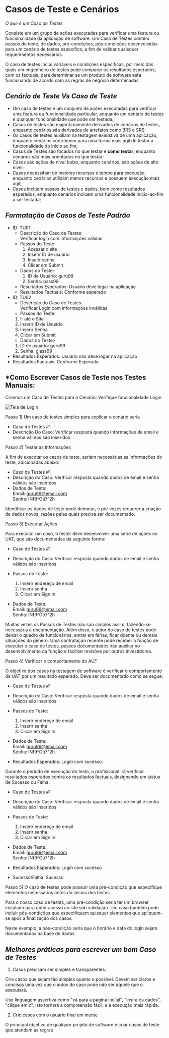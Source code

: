 # **Casos de Teste e Cenários**

*O que é um Caso de Testes*

Consiste em um grupo de ações executadas para verificar uma feature ou funcionalidade da aplicação de software. Um Caso de Testes contém passos de teste, de dados, pré-condições, pós-condições desenvolvidas para um cenário de testes específico, a fim de validar quaisquer requerimentos necessários. 


O caso de testes incluí variáveis e condições específicas, por meio das quais um engenheiro de testes pode comparar os resultados esperados, com os factuais, para determinar se um produto de software está funcionando de acordo  com as regras de negócio determinadas.


## *Cenário de Teste Vs Caso de Teste*

- Um caso de testes é um conjunto de ações executadas para verificar uma feature ou funcionalidade particular, enquanto um cenário de testes é qualquer funcionalidade que pode ser testada;
- Casos de testes são majoritariamente derivados de cenários de testes, enquanto cenários são derivados de artefatos como BRS e SRS;
- Os casos de testes auxiliam na testagem exaustiva de uma aplicação, enquanto cenários contribuem para uma forma mais ágil de testar a funcionalidade do início ao fim;
- Casos de Testes são focados no que testar e **como testar**, enquanto cenários são mais orientados no que testar;
- Casos são ações de nível baixo, enquanto cenários, são ações de alto nível;
- Casos necessitam de maiores recursos e tempo para execução, enquanto cenários utilizam menos recursos e possuem execução mais ágil;
- Casos incluem passos de testes e dados, bem como resultados esperados, enquanto cenários incluem uma funcionalidade início-ao-fim a ser testada;


## *Formatação de Casos de Teste Padrão*

 - ID: TU01
   - Descrição do Caso de Testes:   
Verificar login com informações válidas
    - Passos do Teste:
      1. Acessar o site
      2. Inserir ID de usuário
      3. Inserir senha
      4. Clicar em Submit
    - Dados do Teste:
      1. ID de Usuário: guru99
      2. Senha: pass99
   - Resultados Esperados: Usuário deve logar na aplicação
   - Resultados Factuais: Conforme esperado
 - ID: TU02
   - Descrição do Caso de Testes:   
Verificar Login com informações inválidas
   - Passos do Teste:
    1. Ir até o Site
    2. Inserir ID de Usuário
    3. Inserir Senha
    4. Clicar em Submit
   -   Dados do Teste>
    1. ID de usuário: guru99
    2. Senha: glass99
  - Resultados Esperados: Usuário não deve logar na aplicação
  - Resultados Factuais: Conforme Esperado   


## *Como Escrever Casos de Teste nos Testes Manuais:

Criemos um Caso de Testes para o Cenário: Verifique funcionalidade Login

<img src="https://www.guru99.com/images/1/test-cases_01.png" alt="Tela de Login">

<br>

Passo 1) Um caso de testes simples para explicar o cenário seria

- Caso de Testes #1
- Descrição Do Caso:
  Verificar resposta quando informações de email e senha válidos são inseridos

Passo 2) Testar as Informações

A fim de executar os casos de teste, seriam necessárias as informações do teste, adicionadas abaixo:

- Caso de Testes #1
- Descrição do Caso:
  Verificar resposta quando dados de email e senha válidos são inseridos
- Dados de Teste:  
  Email: guru99@email.com  
  Senha: lNf9^Oti7^2h

Identificar os dados de teste pode demorar, e por vezes requerer a criação de dados novos, razões pelas quais precisa ser documentado.


Passo 3) Executar Ações

Para executar um caso, o tester deve desenvolver uma série de ações no UAT, que são documentadas da seguinte forma:

- Caso de Testes #1
- Descrição do Caso:
  Verificar resposta quando dados de email e senha válidos são inseridos
- Passos do Teste:
  1. Inserir endereço de email
  2. Inserir senha
  3. Clicar em Sign In
   
- Dados de Teste:  
  Email: guru99@email.com  
  Senha: lNf9^Oti7^2h


Muitas vezes os Passos de Testes não são simples assim, fazendo-se necessária a documentação. Além disso, o autor do caso de testes pode deixar o quadro de funcionários, entrar em férias, ficar doente ou demais situações do gênero. Uma contratação recente pode receber a função de executar o caso de testes, passos documentados irão auxiliar no desenvolvimento da função e facilitar revisões por outros investidores.

Passo 4) Verificar o comportamento do AUT

O objetivo dos casos na testagem de software é verificar o comportamento da UAT por um resultado esperado. Deve ser documentado como se segue:

- Caso de Testes #1
- Descrição do Caso:
  Verificar resposta quando dados de email e senha válidos são inseridos
- Passos do Teste:
  1. Inserir endereço de email
  2. Inserir senha
  3. Clicar em Sign In
   
- Dados de Teste:  
  Email: guru99@email.com  
  Senha: lNf9^Oti7^2h
- Resultados Esperados:
  Login com sucesso.

Durante o período de execução do teste, o profisisonal irá verificar resultados esperados contra os resultados factuais, designando um status de Sucesso ou Falha.

- Caso de Testes #1
- Descrição do Caso:
  Verificar resposta quando dados de email e senha válidos são inseridos
- Passos do Teste:
  1. Inserir endereço de email
  2. Inserir senha
  3. Clicar em Sign In
   
- Dados de Teste:  
  Email: guru99@email.com  
  Senha: lNf9^Oti7^2h
- Resultados Esperados:
  Login com sucesso
- Sucesso/Falha:
  Sucesso

Passo 5) O caso de testes pode possuir uma pré-condição que especifique elementos necessários antes do inícios dos testes.

Para o nosso caso de testes, uma pré-condição seria ter um browser instalado para obter acesso ao site sob validação. Um caso também pode incluir pós-condições que especifiquem quisquer elementos que apliquem-se após a finalização dos casos.

Neste exemplo, a pós-condição seria que  o horário e data do login sejam documentados na base de dados.

## *Melhores práticas para escrever um bom Caso de Testes*

1. Casos precisam ser simples e transparentes:

Crie casos que sejam tão simples quanto o possível. Devem ser claros e concisos uma vez que o autos do caso pode não ser aquele que o executará.

Use linguagem assertiva como "vá para a pagina inciial", "insira os dados", "clique em x". Isto tornará a compreensão fácil, e a execução mais rápida.

2. Crie casos com o usuário final em mente

O principal objetivo de qualquer projeto de software é criar casos de teste que atendam as regras 